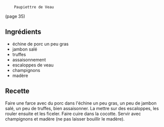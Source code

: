 		Paupiettre de Veau

(page 35)

## Ingrédients
* échine de porc un peu gras
* jambon salé
* truffes
* assaisonnement
* escaloppes de veau
* champignons
* madère

## Recette
Faire une farce avec du porc dans l'échine un peu gras, un peu de
jambon salé, un peu de truffes, bien assaisonner.
La mettre sur des escaloppes, les rouler ensuite et les ficeler.
Faire cuire dans la cocotte. 
Servir avec champignons et madère (ne pas laisser bouillir le madère).
